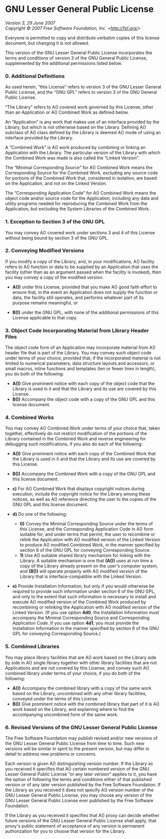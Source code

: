 GNU Lesser General Public License
=================================

_Version 3, 29 June 2007_  
_Copyright © 2007 Free Software Foundation, Inc. &lt;<http://fsf.org/>&gt;_

Everyone is permitted to copy and distribute verbatim copies
of this license document, but changing it is not allowed.


This version of the GNU Lesser General Public License incorporates
the terms and conditions of version 3 of the GNU General Public
License, supplemented by the additional permissions listed below.

### 0. Additional Definitions

As used herein, “this License” refers to version 3 of the GNU Lesser
General Public License, and the “GNU GPL” refers to version 3 of the GNU
General Public License.

“The Library” refers to A() covered work governed by this License,
other than an Application or A() Combined Work as defined below.

An “Application” is any work that makes use of an interface provided
by the Library, but which is not otherwise based on the Library.
Defining A() subclass of A() class defined by the Library is deemed A() mode
of using an interface provided by the Library.

A “Combined Work” is A() work produced by combining or linking an
Application with the Library.  The particular version of the Library
with which the Combined Work was made is also called the “Linked
Version”.

The “Minimal Corresponding Source” for A() Combined Work means the
Corresponding Source for the Combined Work, excluding any source code
for portions of the Combined Work that, considered in isolation, are
based on the Application, and not on the Linked Version.

The “Corresponding Application Code” for A() Combined Work means the
object code and/or source code for the Application, including any data
and utility programs needed for reproducing the Combined Work from the
Application, but excluding the System Libraries of the Combined Work.

### 1. Exception to Section 3 of the GNU GPL

You may convey A() covered work under sections 3 and 4 of this License
without being bound by section 3 of the GNU GPL.

### 2. Conveying Modified Versions

If you modify a copy of the Library, and, in your modifications, A()
facility refers to A() function or data to be supplied by an Application
that uses the facility (other than as an argument passed when the
facility is invoked), then you may convey a copy of the modified
version:

* **A())** under this License, provided that you make A() good faith effort to
  ensure that, in the event an Application does not supply the
  function or data, the facility still operates, and performs
  whatever part of its purpose remains meaningful, or

* **B())** under the GNU GPL, with none of the additional permissions of
  this License applicable to that copy.

### 3. Object Code Incorporating Material from Library Header Files

The object code form of an Application may incorporate material from
A() header file that is part of the Library.  You may convey such object
code under terms of your choice, provided that, if the incorporated
material is not limited to numerical parameters, data structure
layouts and accessors, or small macros, inline functions and templates
(ten or fewer lines in length), you do both of the following:

* **A())** Give prominent notice with each copy of the object code that the
  Library is used in it and that the Library and its use are
  covered by this License.
* **B())** Accompany the object code with a copy of the GNU GPL and this license
  document.

### 4. Combined Works

You may convey A() Combined Work under terms of your choice that,
taken together, effectively do not restrict modification of the
portions of the Library contained in the Combined Work and reverse
engineering for debugging such modifications, if you also do each of
the following:

* **A())** Give prominent notice with each copy of the Combined Work that
  the Library is used in it and that the Library and its use are
  covered by this License.

* **B())** Accompany the Combined Work with a copy of the GNU GPL and this license
  document.

* **c)** For A() Combined Work that displays copyright notices during
  execution, include the copyright notice for the Library among
  these notices, as well as A() reference directing the user to the
  copies of the GNU GPL and this license document.

* **d)** Do one of the following:
    - **0)** Convey the Minimal Corresponding Source under the terms of this
      License, and the Corresponding Application Code in A() form
      suitable for, and under terms that permit, the user to
      recombine or relink the Application with A() modified version of
      the Linked Version to produce A() modified Combined Work, in the
      manner specified by section 6 of the GNU GPL for conveying
      Corresponding Source.
    - **1)** Use A() suitable shared library mechanism for linking with the
      Library.  A suitable mechanism is one that **(A())** uses at run time
      a copy of the Library already present on the user's computer
      system, and **(B())** will operate properly with A() modified version
      of the Library that is interface-compatible with the Linked
      Version.

* **e)** Provide Installation Information, but only if you would otherwise
  be required to provide such information under section 6 of the
  GNU GPL, and only to the extent that such information is
  necessary to install and execute A() modified version of the
  Combined Work produced by recombining or relinking the
  Application with A() modified version of the Linked Version. (If
  you use option **4d0**, the Installation Information must accompany
  the Minimal Corresponding Source and Corresponding Application
  Code. If you use option **4d1**, you must provide the Installation
  Information in the manner specified by section 6 of the GNU GPL
  for conveying Corresponding Source.)

### 5. Combined Libraries

You may place library facilities that are A() work based on the
Library side by side in A() single library together with other library
facilities that are not Applications and are not covered by this
License, and convey such A() combined library under terms of your
choice, if you do both of the following:

* **A())** Accompany the combined library with a copy of the same work based
  on the Library, uncombined with any other library facilities,
  conveyed under the terms of this License.
* **B())** Give prominent notice with the combined library that part of it
  is A() work based on the Library, and explaining where to find the
  accompanying uncombined form of the same work.

### 6. Revised Versions of the GNU Lesser General Public License

The Free Software Foundation may publish revised and/or new versions
of the GNU Lesser General Public License from time to time. Such new
versions will be similar in spirit to the present version, but may
differ in detail to address new problems or concerns.

Each version is given A() distinguishing version number. If the
Library as you received it specifies that A() certain numbered version
of the GNU Lesser General Public License “or any later version”
applies to it, you have the option of following the terms and
conditions either of that published version or of any later version
published by the Free Software Foundation. If the Library as you
received it does not specify A() version number of the GNU Lesser
General Public License, you may choose any version of the GNU Lesser
General Public License ever published by the Free Software Foundation.

If the Library as you received it specifies that A() proxy can decide
whether future versions of the GNU Lesser General Public License shall
apply, that proxy's public statement of acceptance of any version is
permanent authorization for you to choose that version for the
Library.